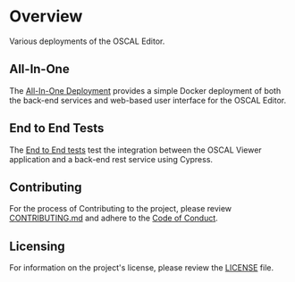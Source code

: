 # Overview

Various deployments of the OSCAL Editor.

## All-In-One

The [All-In-One Deployment](all-in-one) provides a simple Docker deployment of both
the back-end services and web-based user interface for the OSCAL Editor.

## End to End Tests

The [End to End tests](end-to-end-tests) test the integration between the OSCAL Viewer
application and a back-end rest service using Cypress.

## Contributing

For the process of Contributing to the project, please review
[CONTRIBUTING.md](https://github.com/EasyDynamics/.github/CONTRIBUTING.md)
and adhere to the
[Code of Conduct](https://github.com/EasyDynamics/.github/CODE_OF_CONDUCT.md).

## Licensing

For information on the project's license, please review the [LICENSE](/LICENSE) file.
